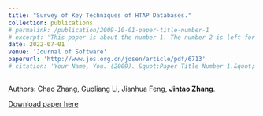 ```yaml
---
title: "Survey of Key Techniques of HTAP Databases."
collection: publications
# permalink: /publication/2009-10-01-paper-title-number-1
# excerpt: 'This paper is about the number 1. The number 2 is left for future work.'
date: 2022-07-01
venue: 'Journal of Software'
paperurl: 'http://www.jos.org.cn/josen/article/pdf/6713'
# citation: 'Your Name, You. (2009). &quot;Paper Title Number 1.&quot; <i>Journal 1</i>. 1(1).'
---
```

<!-- This paper is about the number 1. The number 2 is left for future work. -->
Authors: Chao Zhang, Guoliang Li, Jianhua Feng, **Jintao Zhang**.

[Download paper here](http://www.jos.org.cn/josen/article/pdf/6713)

<!-- Recommended citation: Your Name, You. (2009). "Paper Title Number 1." <i>Journal 1</i>. 1(1). -->